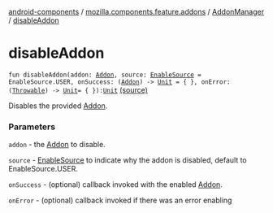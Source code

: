 [android-components](../../index.md) / [mozilla.components.feature.addons](../index.md) / [AddonManager](index.md) / [disableAddon](./disable-addon.md)

# disableAddon

`fun disableAddon(addon: `[`Addon`](../-addon/index.md)`, source: `[`EnableSource`](../../mozilla.components.concept.engine.webextension/-enable-source/index.md)` = EnableSource.USER, onSuccess: (`[`Addon`](../-addon/index.md)`) -> `[`Unit`](https://kotlinlang.org/api/latest/jvm/stdlib/kotlin/-unit/index.html)` = { }, onError: (`[`Throwable`](https://kotlinlang.org/api/latest/jvm/stdlib/kotlin/-throwable/index.html)`) -> `[`Unit`](https://kotlinlang.org/api/latest/jvm/stdlib/kotlin/-unit/index.html)` = { }): `[`Unit`](https://kotlinlang.org/api/latest/jvm/stdlib/kotlin/-unit/index.html) [(source)](https://github.com/mozilla-mobile/android-components/blob/master/components/feature/addons/src/main/java/mozilla/components/feature/addons/AddonManager.kt#L219)

Disables the provided [Addon](../-addon/index.md).

### Parameters

`addon` - the [Addon](../-addon/index.md) to disable.

`source` - [EnableSource](../../mozilla.components.concept.engine.webextension/-enable-source/index.md) to indicate why the addon is disabled, default to EnableSource.USER.

`onSuccess` - (optional) callback invoked with the enabled [Addon](../-addon/index.md).

`onError` - (optional) callback invoked if there was an error enabling